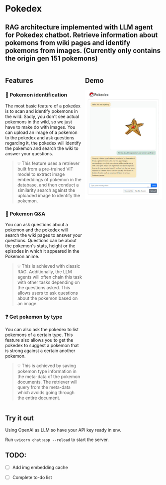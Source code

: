 # Pokedex
RAG architecture implemented with LLM agent for Pokedex chatbot. Retrieve information about pokemons from wiki pages and identify pokemons from images. (Currently only contains the origin gen 151 pokemons)
---
<div style="display: flex; justify-content: space-between; align-items: flex-start;">

<div style="width: 49%;">

## Features

### 🔎 Pokemon identification
The most basic feature of a pokedex is to scan and identify pokemons in the wild. Sadly, you don't see actual pokemons in the wild, so we just have to make do with images. You can upload an image of a pokemon to the pokedex and ask questions regarding it, the pokedex will identify the pokemon and search the wiki to answer your questions.
> 💡 This feature uses a retriever built from a pre-trained ViT model to extract image embeddings of pokemon in the database, and then conduct a similarity search against the uploaded image to identify the pokemon.
### 📖 Pokemon Q&A
You can ask questions about a pokemon and the pokedex will search the wiki pages to answer your questions. Questions can be about the pokemon's stats, height or the episodes in which it appeared in the Pokemon anime.
> 💡 This is achieved with classic RAG. Additionally, the LLM agents will often chain this task with other tasks depending on the questions asked. This allows users to ask questions about the pokemon based on an image.
### ❓ Get pokemon by type
You can also ask the pokedex to list pokemons of a certain type. This feature also allows you to get the pokedex to suggest a pokemon that is strong against a certain another pokemon.
> 💡 This is achieved by saving pokemon type information in the meta-data of the pokemon documents. The retriever will query from the meta-data which avoids going through the entire document.

</div>

<div style="width: 49%;">

## Demo
<img src="static/demo.jpeg" width="500"></img>

</div>
</div>

## Try it out
Using OpenAI as LLM so have your API key ready in env.

Run `uvicorn chat:app --reload` to start the server.

## TODO:
- [ ] Add img embedding cache
- [ ] Complete to-do list





